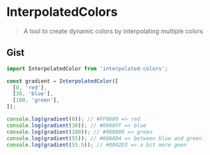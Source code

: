 # InterpolatedColors

> A tool to create dynamic colors by interpolating multiple colors

## Gist

```ts
import InterpolatedColor from 'interpolated-colors';

const gradient = InterpolatedColor([
  [0, 'red'],
  [30, 'blue'],
  [100, 'green'],
]);

console.log(gradient(0)); // #FF0000 => red
console.log(gradient(30)); // #0000FF => blue
console.log(gradient(100)); // #008000 => green
console.log(gradient(55)); // #00A0D4 => between blue and green
console.log(gradient(55.5)); // #00A2D3 => a bit more geen
```
